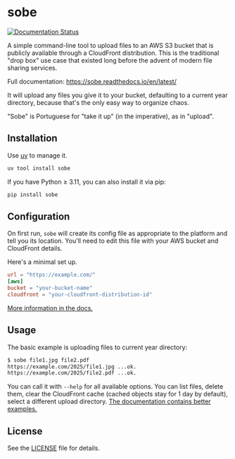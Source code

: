 # sobe

[![Documentation Status](https://readthedocs.org/projects/sobe/badge/?version=latest)](https://sobe.readthedocs.io/en/latest/)

A simple command-line tool to upload files to an AWS S3 bucket that is publicly available through a CloudFront distribution. This is the traditional "drop box" use case that existed long before the advent of modern file sharing services.

Full documentation: https://sobe.readthedocs.io/en/latest/

It will upload any files you give it to your bucket, defaulting to a current year directory, because that's the only easy way to organize chaos.

"Sobe" is Portuguese for "take it up" (in the imperative), as in "upload".

## Installation

Use [uv](https://docs.astral.sh/uv/) to manage it.

```bash
uv tool install sobe
```

If you have Python ≥ 3.11, you can also install it via pip:

```bash
pip install sobe
```

## Configuration

On first run, `sobe` will create its config file as appropriate to the platform and tell you its location. You'll need to edit this file with your AWS bucket and CloudFront details.

Here's a minimal set up.

```toml
url = "https://example.com/"
[aws]
bucket = "your-bucket-name"
cloudfront = "your-cloudfront-distribution-id"
```

[More information in the docs.](https://sobe.readthedocs.io/en/latest/configuration.html)

## Usage

The basic example is uploading files to current year directory:
```bash
$ sobe file1.jpg file2.pdf
https://example.com/2025/file1.jpg ...ok.
https://example.com/2025/file2.pdf ...ok.
```

You can call it with `--help` for all available options. You can list files, delete them, clear the CloudFront cache (cached objects stay for 1 day by default), select a different upload directory. [The documentation contains better examples.](https://sobe.readthedocs.io/en/latest/usage.html#command-line-interface)

## License

See the [LICENSE](LICENSE) file for details.
